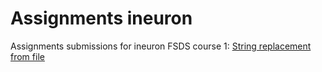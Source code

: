 # Assignments ineuron
Assignments submissions for ineuron FSDS course
1: [String replacement from file](main.py)

